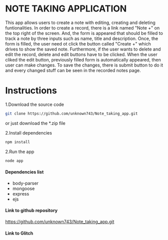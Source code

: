 # NOTE TAKING APPLICATION

This app allows users to create a note with editing, creating and deleting funtionalities. In order to create a record, there is a link named "Note +" on the top right of the screen. And, the form is appeared that should be filled to track  a note by three inputs such as name, title and description. Once, the form is filled, the user need ot click the button called "Create +" which drives to show the saved note. Furthermore, if the user wants to delete and edit the record, delete and edit buttons have to be clicked. When the user cliked the edit button, previously filled form is automatically appeared, then user can make changes. To save the changes, there is submit button to do it and every changed stuff can be seen in the recorded notes page.

# Instructions
1.Download the source code
```bash
git clone https://github.com/unknown743/Note_taking_app.git
```

or just download the *.zip file

2.Install dependencies 
```bash
npm install
```

2.Run the app
```bash
node app
```

#### Dependencies list

- body-parser
- mongoose
- express
- ejs


#### Link to github repository
https://github.com/unknown743/Note_taking_app.git

#### Link to Glitch
